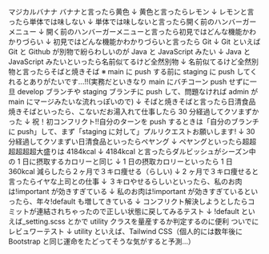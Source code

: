 マジカルバナナ
バナナと言ったら黄色
↓
黄色と言ったらレモン
↓
レモンと言ったら単体では味しない
↓
単体では味しないと言ったら開く前のハンバーガーメニュー
↓
開く前のハンバーガーメニューと言ったら初見ではどんな機能かわかりづらい
↓
初見ではどんな機能かわかりづらいと言ったら Git
↓
Git といえば Git と Github が別物で紛らわしいのが Java と JavaScript みたい
↓
Java と JavaScript みたいといったら名前似てるけど全然別物
↓
名前似てるけど全然別物と言ったらそばと焼きそば
※ main に push する前に staging に push してくれるとありがたいです...!!(実務だといきなり main にバチコーン push せずに一旦 develop ブランチや staging ブランチに push して、問題なければ admin が main にマージみたいな流れっぽいので)
↓
そばと焼きそばと言ったら日清食品
焼きそばといったら、こないだお湯入れて仕事したら 30 分経過してクソまずかった
↓
祝！初コンフリクト!!自分のターンを push するときは「自分のブランチに push」して、まず「staging に対して」プルリクエストお願いします!
↓
30 分経過してクソまずい日清食品といったらペヤング
↓
ペヤングといったら超超超超超超大盛りは 4184kcal
↓
4184kcal と言ったらダルビッシュがシーズン中の 1 日に摂取するカロリーと同じ
↓
1 日の摂取カロリーといったら 1 日 360kcal 減らしたら２ヶ月で３キロ痩せる（らしい)
↓
2 ヶ月で３キロ痩せると言ったらイヤな上司との仕事
↓
３キロやせるらしいといったら、私のお肉は!important が効きすぎている
↓
私のお肉は!important が効きすぎているといったら、年々!default も増してきている
↓
コンフリクト解決しようとしたらコミットが連結されちゃったので正しい状態に戻してみるテスト
↓
!default といえば\_setting.scss とかで utility クラスを量産するか判定するのに便利
ついでにレビュワーテスト
↓
utility といえば、Tailwind CSS（個人的には数年後に Bootstrap と同じ運命をたどってそうな気がすると予測…）
